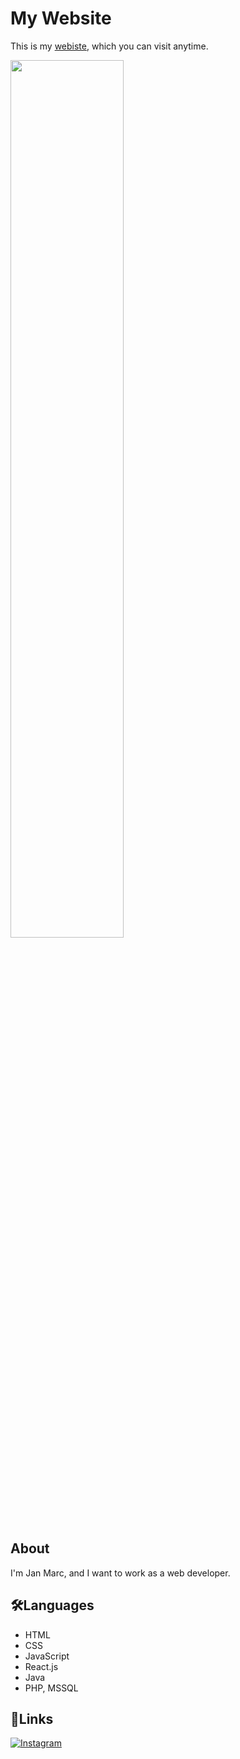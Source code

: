 # My Website
This is my [webiste](https://zaxe17.github.io/hello/), which you can visit anytime.

<img width="60%" align="center" src="https://media.tenor.com/CKIexctq4C8AAAAi/arisu-blue-archive.gif">

## About
I'm Jan Marc, and I want to work as a web developer.

## 🛠️Languages
- HTML
- CSS
- JavaScript
- React.js
- Java
- PHP, MSSQL

## 🔗Links
[![Instagram](https://img.shields.io/badge/Follow%20on%20Instagram-%23E4405F.svg?style=for-the-badge&logo=instagram&logoColor=white)](https://www.instagram.com/soberanojacolbia/)
